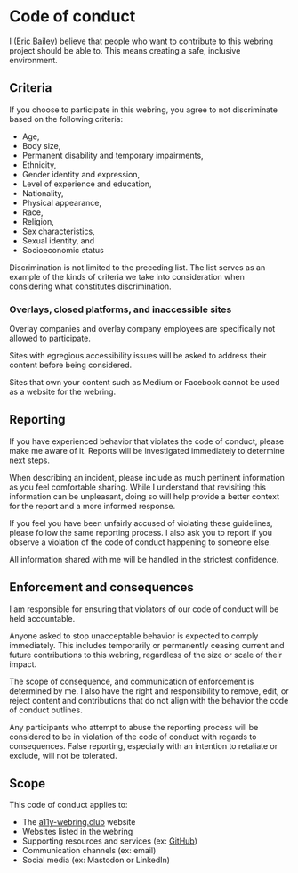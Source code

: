 # Code of conduct

I ([Eric Bailey](https://ericwbailey.website/)) believe that people who want to contribute to this webring project should be able to. This means creating a safe, inclusive environment.

## Criteria

If you choose to participate in this webring, you agree to not discriminate based on the following criteria:

- Age,
- Body size,
- Permanent disability and temporary impairments,
- Ethnicity,
- Gender identity and expression,
- Level of experience and education,
- Nationality,
- Physical appearance,
- Race,
- Religion,
- Sex characteristics,
- Sexual identity, and
- Socioeconomic status

Discrimination is not limited to the preceding list. The list serves as an example of the kinds of criteria we take into consideration when considering what constitutes discrimination.

### Overlays, closed platforms, and inaccessible sites

Overlay companies and overlay company employees are specifically not allowed to participate.

Sites with egregious accessibility issues will be asked to address their content before being considered.

Sites that own your content such as Medium or Facebook cannot be used as a website for the webring.

## Reporting

If you have experienced behavior that violates the code of conduct, please make me aware of it. Reports will be investigated immediately to determine next steps.

When describing an incident, please include as much pertinent information as you feel comfortable sharing. While I understand that revisiting this information can be unpleasant, doing so will help provide a better context for the report and a more informed response.

If you feel you have been unfairly accused of violating these guidelines, please follow the same reporting process. I also ask you to report if you observe a violation of the code of conduct happening to someone else.

All information shared with me will be handled in the strictest confidence.

## Enforcement and consequences

I am responsible for ensuring that violators of our code of conduct will be held accountable.

Anyone asked to stop unacceptable behavior is expected to comply immediately. This includes temporarily or permanently ceasing current and future contributions to this webring, regardless of the size or scale of their impact.

The scope of consequence, and communication of enforcement is determined by me. I also have the right and responsibility to remove, edit, or reject content and contributions that do not align with the behavior the code of conduct outlines.

Any participants who attempt to abuse the reporting process will be considered to be in violation of the code of conduct with regards to consequences. False reporting, especially with an intention to retaliate or exclude, will not be tolerated.

## Scope

This code of conduct applies to:

- The [a11y-webring.club](https://a11y-webring.club/) website
- Websites listed in the webring
- Supporting resources and services (ex: [GitHub](https://github.com/ericwbailey/a11y-webring.club))
- Communication channels (ex: email)
- Social media (ex: Mastodon or LinkedIn)
